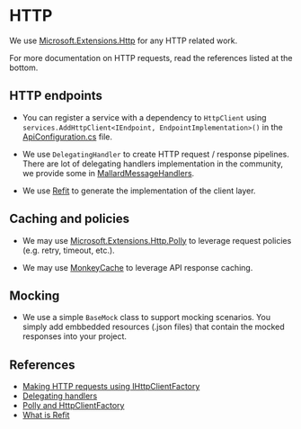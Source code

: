 ﻿# HTTP

We use [Microsoft.Extensions.Http](https://www.nuget.org/packages/Microsoft.Extensions.Http) for any HTTP related work.

For more documentation on HTTP requests, read the references listed at the bottom.

## HTTP endpoints

- You can register a service with a dependency to `HttpClient` using `services.AddHttpClient<IEndpoint, EndpointImplementation>()` in the [ApiConfiguration.cs](../src/app/ApplicationTemplate.Presentation/Configuration/ApiConfiguration.cs) file.

- We use `DelegatingHandler` to create HTTP request / response pipelines. There are lot of delegating handlers implementation in the community, we provide some in [MallardMessageHandlers](https://github.com/nventive/MallardMessageHandlers).

- We use [Refit](https://www.nuget.org/packages/Refit/) to generate the implementation of the client layer.

## Caching and policies

- We may use [Microsoft.Extensions.Http.Polly](https://www.nuget.org/packages/Microsoft.Extensions.Http.Polly/) to leverage request policies (e.g. retry, timeout, etc.).

- We may use [MonkeyCache](https://github.com/jamesmontemagno/monkey-cache) to leverage API response caching.

## Mocking

- We use a simple `BaseMock` class to support mocking scenarios. You simply add embbedded resources (.json files) that contain the mocked responses into your project.

## References
- [Making HTTP requests using IHttpClientFactory](https://docs.microsoft.com/en-us/aspnet/core/fundamentals/http-requests?view=aspnetcore-3.0)
- [Delegating handlers](https://docs.microsoft.com/en-us/aspnet/web-api/overview/advanced/http-message-handlers)
- [Polly and HttpClientFactory](https://github.com/App-vNext/Polly/wiki/Polly-and-HttpClientFactory)
- [What is Refit](https://github.com/reactiveui/refit)

